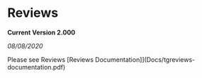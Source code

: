 # Reviews

**Current Version 2.000**

*08/08/2020*

Please see Reviews [Reviews Documentation]](Docs/tgreviews-documentation.pdf)
